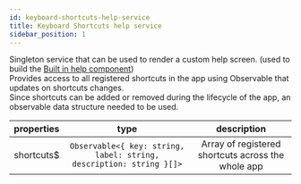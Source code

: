 ```yaml
---
id: keyboard-shortcuts-help-service
title: Keyboard Shortcuts help service
sidebar_position: 1
---
```


Singleton service that can be used to render a custom help screen. (used to build the [Built in help component](#iq-keyboard-shortcuts-help))  
Provides access to all registered shortcuts in the app using Observable that updates on shortcuts changes.  
Since shortcuts can be added or removed during the lifecycle of the app, an observable data structure needed to be used.

| properties   |  type   | description |  
|----------|:---------:|:-------------:|  
| shortcuts$ | ```Observable<{ key: string, label: string, description: string }[]>```| Array of registered shortcuts across the whole app |  
